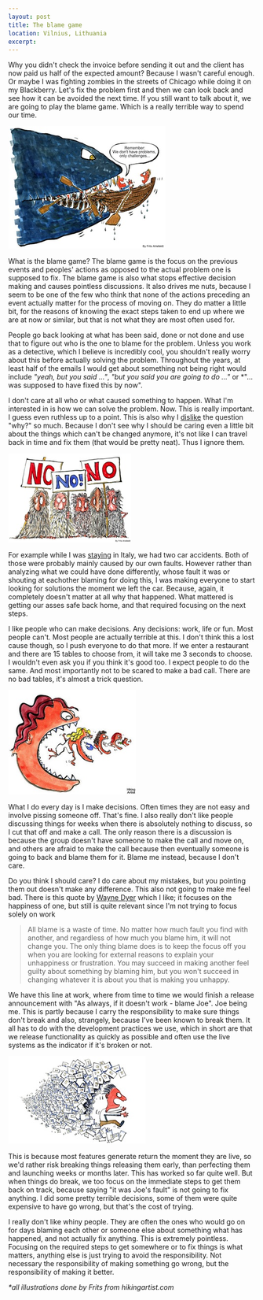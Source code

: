 ```yaml
---
layout: post
title: The blame game
location: Vilnius, Lithuania
excerpt:
---
```


Why you didn't check the invoice before sending it out and the client has now paid us half of the expected amount? Because I wasn't careful enough. Or maybe I was fighting zombies in the streets of Chicago while doing it on my Blackberry. Let's fix the problem first and then we can look back and see how it can be avoided the next time. If you still want to talk about it, we are going to play the blame game. Which is a really terrible way to spend our time.

<img src="/blog/images/no-problems-only-challenges.jpg" alt="" class="right" />

What is the blame game? The blame game is the focus on the previous events and peoples' actions as opposed to the actual problem one is supposed to fix. The blame game is also what stops effective decision making and causes pointless discussions. It also drives me nuts, because I seem to be one of the few who think that none of the actions preceding an event actually matter for the process of moving on. They do matter a little bit, for the reasons of knowing the exact steps taken to end up where we are at now or similar, but that is not what they are most often used for.

People go back looking at what has been said, done or not done and use that to figure out who is the one to blame for the problem. Unless you work as a detective, which I believe is incredibly cool, you shouldn't really worry about this before actually solving the problem. Throughout the years, at least half of the emails I would get about something not being right would include *"yeah, but you said ..."*, *"but you said you are going to do ..."* or *"... was supposed to have fixed this by now".

I don't care at all who or what caused something to happen. What I'm interested in is how we can solve the problem. Now. This is really important. I guess even ruthless up to a point. This is also why I [dislike](/blog/why-are-you-so-boring.markdown) the question "why?" so much. Because I don't see why I should be caring even a little bit about the things which can't be changed anymore, it's not like I can travel back in time and fix them (that would be pretty neat). Thus I ignore them.

<img src="/blog/images/old-no-men.jpg" alt="" class="left" />

For example while I was [staying](/blog/love-and-horror-of-the-italian-retreat.html) in Italy, we had two car accidents. Both of those were probably mainly caused by our own faults. However rather than analyzing what we could have done differently, whose fault it was or shouting at eachother blaming for doing this, I was making everyone to start looking for solutions the moment we left the car. Because, again, it completely doesn't matter at all why that happened. What mattered is getting our asses safe back home, and that required focusing on the next steps.

I like people who can make decisions. Any decisions: work, life or fun. Most people can't. Most people are actually terrible at this. I don't think this a lost cause though, so I push everyone to do that more. If we enter a restaurant and there are 15 tables to choose from, it will take me 3 seconds to choose. I wouldn't even ask you if you think it's good too. I expect people to do the same. And most importantly not to be scared to make a bad call. There are no bad tables, it's almost a trick question.

<img src="/blog/images/women-eating-women.jpg" alt="" class="right" />

What I do every day is I make decisions. Often times they are not easy and involve pissing someone off. That's fine. I also really don't like people discussing things for weeks when there is absolutely nothing to discuss, so I cut that off and make a call. The only reason there is a discussion is because the group doesn't have someone to make the call and move on, and others are afraid to make the call because then eventually someone is going to back and blame them for it. Blame me instead, because I don't care.

Do you think I should care? I do care about my mistakes, but you pointing them out doesn't make any difference. This also not going to make me feel bad. There is this quote by [Wayne Dyer](http://en.wikipedia.org/wiki/Wayne_Dyer) which I like; it focuses on the happiness of one, but still is quite relevant since I'm not trying to focus solely on work

> All blame is a waste of time. No matter how much fault you find with another, and regardless of how much you blame him, it will not change you. The only thing blame does is to keep the focus off you when you are looking for external reasons to explain your unhappiness or frustration. You may succeed in making another feel guilty about something by blaming him, but you won't succeed in changing whatever it is about you that is making you unhappy.

We have this line at work, where from time to time we would finish a release announcement with "As always, if it doesn't work - blame Joe". Joe being me. This is partly because I carry the responsibility to make sure things don't break and also, strangely, because I've been known to break them. It all has to do with the development practices we use, which in short are that we release functionality as quickly as possible and often use the live systems as the indicator if it's broken or not.

<img src="/blog/images/bills-monster-hunted.jpg" alt="" class="left" />

This is because most features generate return the moment they are live, so we'd rather risk breaking things releasing them early, than perfecting them and launching weeks or months later. This has worked so far quite well. But when things do break, we too focus on the immediate steps to get them back on track, because saying "it was Joe's fault" is not going to fix anything. I did some pretty terrible decisions, some of them were quite expensive to have go wrong, but that's the cost of trying.

I really don't like whiny people. They are often the ones who would go on for days blaming each other or someone else about something what has happened, and not actually fix anything. This is extremely pointless. Focusing on the required steps to get somewhere or to fix things is what matters, anything else is just trying to avoid the responsibility. Not necessary the responsibility of making something go wrong, but the responsibility of making it better.

*\*all illustrations done by Frits from hikingartist.com*
